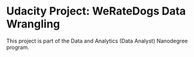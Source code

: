 # Udacity Project: WeRateDogs Data Wrangling
This project is part of the Data and Analytics (Data Analyst) Nanodegree program.
